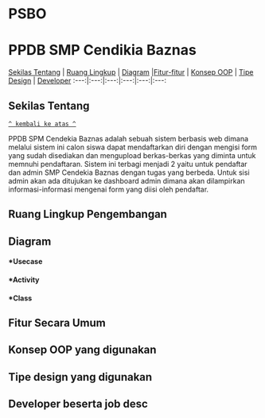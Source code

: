 # PSBO
# PPDB SMP Cendikia Baznas


[Sekilas Tentang](#sekilas-tentang) | [Ruang Lingkup](#ruang-lingkup-pengembangan) | [Diagram](#diagram) |[Fitur-fitur](#fitur-secara-umum) | [Konsep OOP](#konsep-oop-yang-digunakan) | [Tipe Design](#tipe-design-yang-digunakan) | [Developer](#developer-beserta-job-desc)
:---:|:---:|:---:|:---:|:---:|:---:


## Sekilas Tentang 
[`^ kembali ke atas ^`](#aplikasi-october)

PPDB SPM Cendekia Baznas adalah sebuah sistem berbasis web dimana melalui sistem ini calon siswa dapat mendaftarkan diri dengan mengisi form yang sudah disediakan dan mengupload berkas-berkas yang diminta untuk memnuhi pendaftaran. Sistem ini terbagi menjadi 2 yaitu untuk pendaftar dan admin SMP Cendekia Baznas dengan tugas yang berbeda. Untuk sisi admin akan ada ditujukan ke dashboard admin dimana akan dilampirkan informasi-informasi mengenai form yang diisi oleh pendaftar.
## Ruang Lingkup Pengembangan

## Diagram 

#### *Usecase

#### *Activity 

#### *Class 

## Fitur Secara Umum

## Konsep OOP yang digunakan

## Tipe design yang digunakan

## Developer beserta job desc


